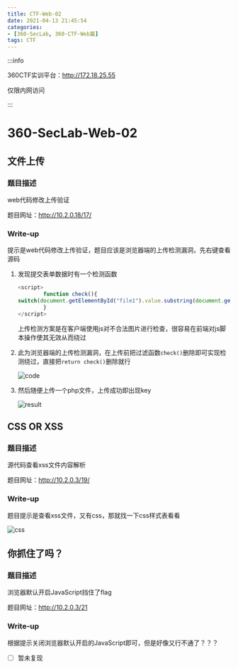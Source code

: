 ```yaml
---
title: CTF-Web-02
date: 2021-04-13 21:45:54
categories:
- [360-SecLab, 360-CTF-Web篇]
tags: CTF
---
```


:::info

360CTF实训平台：http://172.18.25.55

仅限内网访问

:::

# 360-SecLab-Web-02

## 文件上传

### 题目描述

web代码修改上传验证

题目网址：http://10.2.0.18/17/

### Write-up

提示是web代码修改上传验证，题目应该是浏览器端的上传检测漏洞，先右键查看源码

1. 发现提交表单数据时有一个检测函数

   ```javascript
   <script>
           function check(){
   switch(document.getElementById("file1").value.substring(document.getElementById("file1").value.lastIndexOf('.')+1,document.getElementById("file1").length)){case"jpg":case"gif":return true;break;default:alert("文件格式不支持！");return false}
           }
   </script>
   ```

   上传检测方案是在客户端使用js对不合法图片进行检查，很容易在前端对js脚本操作使其无效从而绕过

2. 此为浏览器端的上传检测漏洞，在上传前把过滤函数`check()`删除即可实现检测绕过，直接把`return check()`删除就行

   ![code](https://i.vgy.me/UT4Em3.png)

3. 然后随便上传一个php文件，上传成功即出现key

   ![result](https://i.vgy.me/t9wvNz.png)

## CSS OR XSS

### 题目描述

源代码查看xss文件内容解析

题目网址：http://10.2.0.3/19/

### Write-up

题目提示是查看xss文件，又有css，那就找一下css样式表看看

![css](https://i.vgy.me/m6aSQc.png)

## 你抓住了吗？

### 题目描述

浏览器默认开启JavaScript挡住了flag

题目网址：http://10.2.0.3/21

### Write-up

根据提示关闭浏览器默认开启的JavaScript即可，但是好像又行不通了？？？

- [ ] 暂未复现